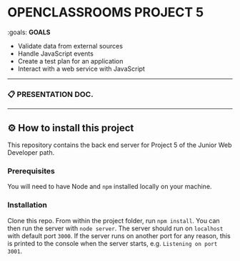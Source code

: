 # OPENCLASSROOMS PROJECT 5 

:goals: __GOALS__
* Validate data from external sources
* Handle JavaScript events
* Create a test plan for an application
* Interact with a web service with JavaScript

---

### :clipboard: PRESENTATION DOC.

---

## :gear: How to install this project

This repository contains the back end server for Project 5 of the Junior Web Developer path.

### Prerequisites

You will need to have Node and `npm` installed locally on your machine.

### Installation

Clone this repo. From within the project folder, run `npm install`. You 
can then run the server with `node server`. 
The server should run on `localhost` with default port `3000`. If the
server runs on another port for any reason, this is printed to the
console when the server starts, e.g. `Listening on port 3001`.
